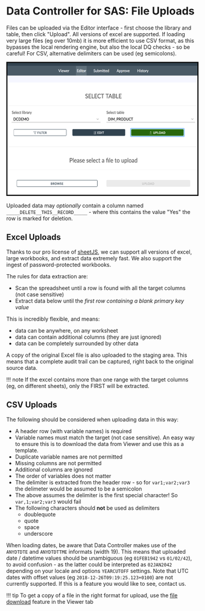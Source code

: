 # Data Controller for SAS: File Uploads

Files can be uploaded via the Editor interface - first choose the library and table, then click "Upload".  All versions of excel are supported.  If loading very large files (eg over 10mb) it is more efficient to use CSV format, as this bypasses the local rendering engine, but also the local DQ checks - so be careful!  For CSV, alternative delimiters can be used (eg semicolons).

<img src="/img/dcu-files1.png" height="350" style="border:3px solid black" >

Uploaded data may *optionally* contain a column named `_____DELETE__THIS__RECORD_____` - where this contains the value "Yes" the row is marked for deletion.

## Excel Uploads

Thanks to our pro license of [sheetJS](https://sheetjs.com/), we can support all versions of excel, large workbooks, and extract data extremely fast.  We also support the ingest of password-protected workbooks.

The rules for data extraction are:

* Scan the spreadsheet until a row is found with all the target columns (not case sensitive)
* Extract data below until the *first row containing a blank primary key value*

This is incredibly flexible, and means:

* data can be anywhere, on any worksheet
* data can contain additional columns (they are just ignored)
* data can be completely surrounded by other data

A copy of the original Excel file is also uploaded to the staging area.  This means that a complete audit trail can be captured, right back to the original source data.

!!! note
    If the excel contains more than one range with the target columns (eg, on different sheets), only the FIRST will be extracted.

## CSV Uploads

The following should be considered when uploading data in this way:

 - A header row (with variable names) is required
 - Variable names must match the target (not case sensitive).  An easy way to ensure this is to download the data from Viewer and use this as a template.
 - Duplicate variable names are not permitted
 - Missing columns are not permitted
 - Additional columns are ignored
 - The order of variables does not matter
 - The delimiter is extracted from the header row - so for `var1;var2;var3` the delimeter would be assumed to be a semicolon
 - The above assumes the delimiter is the first special character! So `var,1;var2;var3` would fail
 - The following characters should **not** be used as delimiters
    - doublequote
    - quote
    - space
    - underscore

When loading dates, be aware that Data Controller makes use of the `ANYDTDTE` and `ANYDTDTTME` informats (width 19).
This means that uploaded date / datetime values should be unambiguous (eg `01FEB1942` vs `01/02/42`), to avoid confusion - as the latter could be interpreted as `02JAN2042` depending on your locale and options `YEARCUTOFF` settings.  Note that UTC dates with offset values (eg `2018-12-26T09:19:25.123+0100`) are not currently supported.  If this is a feature you would like to see, contact us.

!!! tip
    To get a copy of a file in the right format for upload, use the [file download](/dc-userguide/#usage) feature in the Viewer tab


